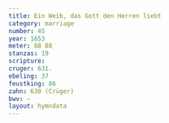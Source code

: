 ```yaml
---
title: Ein Weib, das Gott den Herren liebt
category: marriage
number: 45
year: 1653
meter: 88 88
stanzas: 19
scripture: 
cruger: 631.
ebeling: 37
feustking: 86
zahn: 630 (Crüger)
bwv: —
layout: hymndata
---
```

<br>

